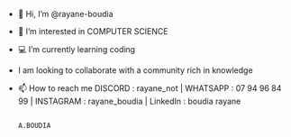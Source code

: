 - 👋 Hi, I’m @rayane-boudia
- 👀 I’m interested in COMPUTER SCIENCE
- 💻 I’m currently learning coding
- I am looking to collaborate with a community rich in knowledge
- 📫 How to reach me   DISCORD : rayane_not  |  WHATSAPP : 07 94 96 84 99  | INSTAGRAM : rayane_boudia   | LinkedIn : boudia rayane                      

                                                                                               A.BOUDIA


<!---
rayane-boudia/rayane-boudia is a ✨ special ✨ repository because its `README.md` (this file) appears on your GitHub profile.
You can click the Preview link to take a look at your changes.
--->
